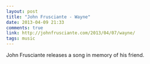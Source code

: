 ```yaml
---
layout: post
title: "John Frusciante - Wayne"
date: 2013-04-09 21:33
comments: true
link: http://johnfrusciante.com/2013/04/07/wayne/
tags: music
---
```


John Frusciante releases a song in memory of his friend.